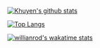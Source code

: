 [![Khuyen's github stats](https://github-readme-stats.vercel.app/api?username=yaroslavtsepkov&count_private=true&show_icons=true&theme=dark&hide_rank=false)](https://github.com/yaroslavtsepkov/github-readme-stats)

[![Top Langs](https://github-readme-stats.vercel.app/api/top-langs/?username=yaroslavtsepkov&theme=dark)](https://github.com/yaroslavtsepkov/github-readme-stats)

[![willianrod's wakatime stats](https://github-readme-stats.vercel.app/api/wakatime?username=yaroslavtsepkov&theme=dark)](https://github.com/yaroslavtsepkov/github-readme-stats)
